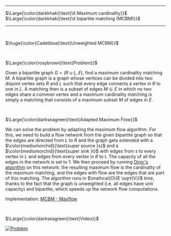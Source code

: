 _____________________________________
$\Large{\color{darkkhaki}\text{\it Maximum cardinality}}$  
$\Large{\color{darkkhaki}\text{\it bipartite matching (MCBM)}}$  
_____________________________________

<br/>

$\huge{\color{Cadetblue}\text{Unweighted MCBM}}$ 

<br/>

$\Large{\color{rosybrown}\text{Problem}}$

Given a bipartite graph $G = (R \cup L, E)$, find a maximum cardinality matching $M$. A bipartite graph is a graph whose vertices can be divided into two disjoint vertex sets $R$ and $L$ such that every edge connects a vertex in $R$ to one in $L$. A matching then is a subset of edges $M \subseteq E$ in which no two edges share a common vertex and a maximum cardinality matching is simply a matching that consists of a maximum subset $M$ of edges in $E$.

<br/>

$\Large{\color{darkseagreen}\text{Adapted Maximum Flow}}$  

We can solve the problem by adapting the maximum flow algorithm. For this, we need to build a flow network from the given bipartite graph so that the edges are directed from $L$ to $R$ and the graph gets extended with a $\color{mediumorchid}{\text{super source }s}$ and a $\color{mediumorchid}{\text{super sink }t}$ with edges from $s$ to every vertex in $L$ and edges from every vertex in $R$ to $t$. The capacity of all the edges in the network is set to 1. We then proceed by running [Dinic's algorithm](../MF-ford-fulkerson/ffm-3.c) on this network: the resulting maximum flow is the cardinality of the maximum matching, and the edges with flow are the edges that are part of this matching. The algorithm runs in $\mathcal{O}(E \sqrt{V})$ time, thanks to the fact that the graph is unweighted (i.e. all edges have unit capacity) and bipartite, which speeds up the network flow computations.

Implementation: [MCBM - Maxflow](https://github.com/pl3onasm/AADS/blob/main/algorithms/graphs/MCBM-unweighted/mcbm-1.c)

<br/>

$\Large{\color{darkseagreen}\text{Video}}$

[![Problem](https://img.youtube.com/vi/GhjwOiJ4SqU/0.jpg)](https://www.youtube.com/watch?v=GhjwOiJ4SqU)